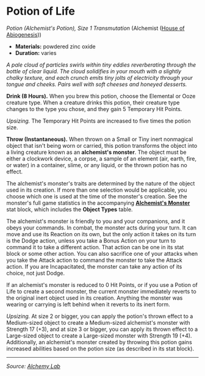 # Potion of Life

_Potion (Alchemist's Potion), Size 1 Transmutation_ (Alchemist ([House of Abiogenesis](https://github.com/mpanighetti/dnd5e-classes/blob/main/alchemist/house-of-abiogenesis.md)))

- **Materials:** powdered zinc oxide
- **Duration:** varies

_A pale cloud of particles swirls within tiny eddies reverberating through the bottle of clear liquid. The cloud solidifies in your mouth with a slightly chalky texture, and each crunch emits tiny jolts of electricity through your tongue and cheeks. Pairs well with soft cheeses and honeyed desserts._

**Drink (8 Hours).** When you brew this potion, choose the Elemental or Ooze creature type. When a creature drinks this potion, their creature type changes to the type you chose, and they gain 5 Temporary Hit Points.

_Upsizing._ The Temporary Hit Points are increased to five times the potion size.

**Throw (Instantaneous).** When thrown on a Small or Tiny inert nonmagical object that isn't being worn or carried, this potion transforms the object into a living creature known as an **alchemist's monster**. The object must be either a clockwork device, a corpse, a sample of an element (air, earth, fire, or water) in a container, slime, or any liquid, or the thrown potion has no effect.

The alchemist's monster's traits are determined by the nature of the object used in its creation. If more than one selection would be applicable, you choose which one is used at the time of the monster's creation. See the monster's full game statistics in the accompanying **[Alchemist's Monster](https://github.com/mpanighetti/dnd5e-monsters/blob/main/special/alchemists-monster.md)** stat block, which includes the **Object Types** table.

The alchemist's monster is friendly to you and your companions, and it obeys your commands. In combat, the monster acts during your turn. It can move and use its Reaction on its own, but the only action it takes on its turn is the Dodge action, unless you take a Bonus Action on your turn to command it to take a different action. That action can be one in its stat block or some other action. You can also sacrifice one of your attacks when you take the Attack action to command the monster to take the Attack action. If you are Incapacitated, the monster can take any action of its choice, not just Dodge.

If an alchemist's monster is reduced to 0 Hit Points, or if you use a Potion of Life to create a second monster, the current monster immediately reverts to the original inert object used in its creation. Anything the monster was wearing or carrying is left behind when it reverts to its inert form.

_Upsizing._ At size 2 or bigger, you can apply the potion's thrown effect to a Medium-sized object to create a Medium-sized alchemist's monster with Strength 17 (+3), and at size 3 or bigger, you can apply its thrown effect to a Large-sized object to create a Large-sized monster with Strength 19 (+4). Additionally, an alchemist's monster created by throwing this potion gains increased abilities based on the potion size (as described in its stat block).

---

_Source: [Alchemy Lab](https://github.com/mpanighetti/dnd5e-alchemy-lab)_
